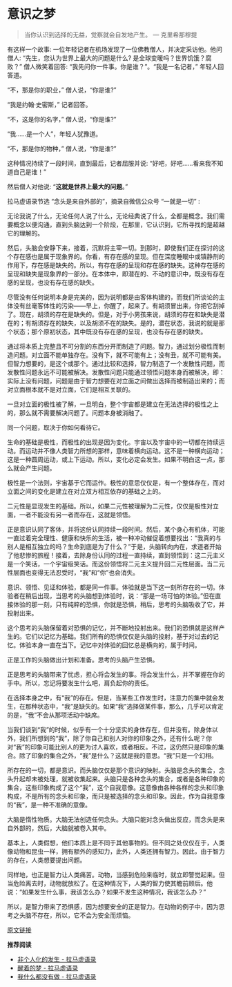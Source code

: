 # 意识之梦


> 当你认识到选择的无益，觉察就会自发地产生。 — 克里希那穆提

有这样一个故事: 一位年轻记者在机场发现了一位佛教僧人，并决定采访他。他问僧人: “先生，您认为世界上最大的问题是什么? 是全球变暖吗？世界饥饿？腐败？” 僧人微笑着回答: “我先问你一件事。你是谁？”。“我是一名记者，” 年轻人回答道。

“不，那是你的职业，” 僧人说，“你是谁?”

“我是约翰·史密斯，” 记者回答。

“不，这是你的名字，” 僧人说，“你是谁?”

“我......是一个人”，年轻人犹豫道。

“不，那是你的物种，” 僧人说，“你是谁?”

这种情况持续了一段时间，直到最后，记者屈服并说: “好吧，好吧......看来我不知道自己是谁！”

然后僧人对他说: “**这就是世界上最大的问题**。”

拉马虚语录节选 “念头是来自外部的”，摘录自微信公众号 “一就是一切” :

无论我说了什么，无论任何人说了什么，无论经典说了什么，全都是概念。我们需要概念以便沟通，直到头脑达到一个阶段，在那里，它认识到，它所寻找的是超越它的理解的。

然后，头脑会安静下来，接着，沉默将主宰一切。到那时，即使我们正在探讨的这个存在感也是属于现象界的。你看，有存在感的呈现。但在深度睡眠中或镇静剂的作用下，存在感是缺失的。所以，有存在感的呈现和存在感的缺失。这种存在感的呈现和缺失是现象界的一部分。在本体中，即潜在的、不动的意识中，既没有存在感的呈现，也没有存在感的缺失。

尽管没有任何说明本身是完美的，因为说明都是由客体构建的，而我们所谈论的主体没有丝毫客体性的污染——早上，你醒了，起来了。有胡须冒出来，你把它刮掉了。现在，胡须的存在是缺失的。但是，对于小男孩来说，胡须的存在和缺失是潜在的；有胡须存在的缺失，以及胡须不在的缺失。是的，潜在状态，我说的就是那个状态；那个原初状态，其中既没有存在感的呈现，也没有存在感的缺失。

通过将本质上完整且不可分割的东西分开而制造了问题。智力，通过划分极性而制造问题。对立面不能单独存在。没有下，就不可能有上；没有丑，就不可能有美。但智力想要的，是这个或那个。通过比较和选择，智力制造了一个发散性问题，而发散性问题永远不可能被解决。发散性问题只能通过领悟问题本身而被解决，即：实际上没有问题，问题是由于智力想要在对立面之间做出选择而被制造出来的；而对立面根本就不是对立面，它们是相互关联的。

一旦对立面的极性被了解，一旦明白，整个宇宙都是建立在无法选择的极性之上的，那么就不需要解决问题了。问题本身被消融了。

同一个问题，取决于你如何看待它。

生命的基础是极性，而极性的出现是因为变化。宇宙以及宇宙中的一切都在持续运动。而运动并不像人类智力所想的那样，意味着横向运动。这不是一种横向运动；这是一种圆周运动，或上下运动。所以，变化必定会发生。如果不明白这一点，那么就会产生问题。

极性是一个法则，宇宙基于它而运作。极性的意思仅仅是，有一个整体存在，而对立面之间的变化是建立在对立双方相互依存的基础之上的。

二元性是显现发生的基础。所以，如果二元性被理解为二元性，仅仅是极性对立面，一者不能没有另一者而存在，这就是领悟。

正是意识认同了客体，并将这份认同持续一段时间。然后，某个身心有机体，可能一直过着完全理性、健康和快乐的生活，被一种冲动催促着想要找出：“我真的与别人是相互独立的吗？生命到底是为了什么？”于是，头脑转向内在，求道者开始了他悲惨的旅程！接着，去除身份认同的过程一直持续，直到领悟到：这二元主义是一个笑话，一个宇宙级笑话。而这份领悟将二元主义提升回二元性层面。当二元性层面也变得无法忍受时，“我”和“你”也会消失。

意识、领悟、见证和体验，都是同一件事。体验就是当下这一刻所存在的一切。体验者在稍后出现，当思考的头脑想到体验时，说：“那是一场可怕的体验。”但在直接体验的那一刻，只有纯粹的恐惧，你就是恐惧，稍后，思考的头脑吸收了它，并投射出来。

这个思考的头脑保留着对恐惧的记忆，并不断地投射出来。我们的恐惧就是这样产生的。它们以记忆为基础。我们所有的恐惧仅仅是头脑的投射，基于对过去的记忆。体验本身一直在当下。记忆中对体验的回忆总是横向的，属于时间。

正是工作的头脑做出计划和准备。思考的头脑产生恐惧。

正是思考的头脑带来了忧虑，担心将会发生的事。将会发生什么，并不掌握在你的手中。所以，忘记将要发生什么吧，肩负起你的责任。

在选择本身之中，有“我”的存在。但是，当某些工作发生时，注意力的集中就会发生，在那种状态中，“我”是缺失的。如果“我”选择做某件事，那么，几乎可以肯定的是，“我”不会从那项活动中缺席。

当我们谈到“我”的时候，似乎有一个十分坚实的身体存在，但并没有。除身体以外，我们所想到的“我”，除了你自己和别人对你的印象之外，还有什么呢？你对“我”的印象可能比别人的更为讨人喜欢，或者相反。不过，这仍然只是印象的集合。除了印象的集合之外，“我”是什么？这就是我的意思。“我”只是一个幻相。

所存在的一切，都是意识。而头脑仅仅是那个意识的映射。头脑是念头的集合，念头升起却未被处理，就被收集起来。头脑只是各种念头的集合，或者是各种印象的集合，这些印象构成了这个“我”，这个自我意像。这意像由各种各样的念头和印象构成，不是所有的念头和印象，而只是被选择的念头和印象。因此，作为自我意像的“我”，是一种不准确的意像。

大脑是惰性物质。大脑无法创造任何念头。大脑只能对念头做出反应，而念头是来自外部的，然后，大脑就被卷入其中。

基本上，人类假想，他们本质上是不同于其他事物的。但不同之处仅仅在于，人类像动物和昆虫一样，拥有额外的感知力，此外，人类还拥有智力。因此，由于智力的存在，人类想要提出问题。

同样地，也正是智力让人类痛苦。动物，当感到危险来临时，就立即警觉起来。但当危险离去时，动物就放松了。在这种情况下，人类的智力使其瞻前顾后。他说：“如果发生什么事，我该怎么办？如果不发生这种情况，我该怎么办？”

所以，是智力带来了恐惧感，因为想要安全的正是智力。在动物的例子中，因为思考之头脑不存在，所以，它不会为安全而烦恼。

[原文链接](https://mp.weixin.qq.com/s/FpoFxXCu7wDyhRZBBsFkfQ)

**推荐阅读**

- [非个人化的发生 - 拉马虚语录](https://mp.weixin.qq.com/s/pt9Yi0C7yDQD6WGtVqBoSQ)
- [醒着的梦 - 拉马虚语录](https://mp.weixin.qq.com/s/p3na6nS5HmQdcmKJwKjvXw)
- [我什么都没有做 - 拉马虚语录](https://mp.weixin.qq.com/s/Nu-G___zkNsHTZyI0Vft_w)
